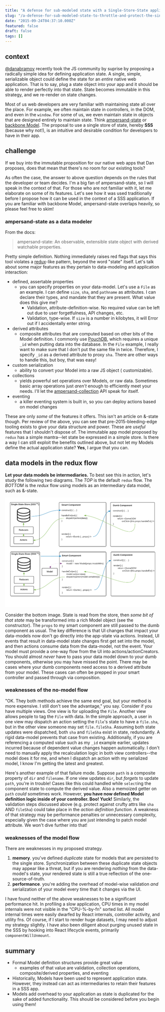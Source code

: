 ```yaml
---
title: "A defense for sub-modeled state with a Single-Store-State application structure"
slug: "/a-defense-for-sub-modeled-state-to-throttle-and-protect-the-single-store-state-model"
date: "2015-09-24T04:37:10.000Z"
featured: false
draft: false
tags: []
---
```


## context

[@danabramov](https://github.com/gaearon) recently took the JS community by suprise by proposing a radically simple idea for defining application state. A single, simple, serializable object could define the state for an _entire_ native web application. That is to say, plug a state object into your app and it should be able to render perfectly into that state. State becomes immutable in this strategy, and we re-render on state changes.

Most of us web developers are very familiar with maintaining state all over the place. For example, we often maintain state in controllers, in the DOM, and even in the `window`. For some of us, we even maintain state in objects that are designed entirely to maintain state. Think [ampersand-state](https://github.com/AmpersandJS/ampersand-state) or [backbone Model](http://backbonejs.org/#Model). The proposal to use a single store of state, hereby **SSS** (because why not!), is an intuitive and desirable condition for developers to have in their app.

## challenge

If we buy into the immutable proposition for our native web apps that Dan proposes, does that mean that there's no room for our existing tools?

As often the case, the answer to above question depends on the rules that the developer or team decides. I'm a big fan of ampersand-state, so I will speak in the context of that. For those who are not familiar with it, let me elaborate on some of its features. Let's see how it was used traditionally before I propose how it can be used in the context of a SSS application. If you are familiar with backbone Model, ampersand-state overlaps heavily, so please feel free to skim!

### ampersand-state as a data modeler

From the docs:

> ampersand-state: An observable, extensible state object with derived watchable properties.

Pretty simple definition. Nothing immediately raises red flags that says this tool violates a [redux](https://github.com/rackt/redux)-like pattern, beyond the word "state" itself. Let's talk about some major features as they pertain to data-modeling and application interaction:

- defined, assertable properties
  - you can specify properties on your data-model. Let's use a `File` as an example. I can define `size`, `sha`, and `pathname` as attributes. I can declare their types, and mandate that they are present. What value does this give me?
    - Validation, attribute-definition-wise. No required value can be left out due to user forgetfulness, API changes, etc.
    - Validation, type-wise. If `size` is a number in kilobytes, it will Error out if I accidentally enter string.
- derived attributes
  - composite attributes that are computed based on other bits of the Model definition. I commonly use [PouchDB](http://pouchdb.com/), which requires a unique `_id` when putting data into the database. In the `File` example, I really want to make sure that I don't put the same file in twice. Therefore, I specify `_id` as a derived attribute to proxy `sha`. There are other ways to handle this, but boy, that was easy!
- custom serialization
  - ability to convert your Model into a raw JS object ( customizable).
- collections
  - yields powerful set operations over Models, or raw data. Sometimes basic array operations just _aren't_ enough to efficiently meet your needs. I'll let the [ampersand-collection](https://github.com/AmpersandJS/ampersand-collection) API speak for itself.
- eventing
  - a killer eventing system is built in, so you can deploy actions based on model changes

These are only _some_ of the features it offers. This isn't an article on &-state though. Per review of the above, you can see that pre-2015-bleeding-edge tooling exists to give your data structure and power. These are _useful_ features that I shouldn't dispose of. The immutable app model proposed by `redux` has a simple mantra--let state be expressed in a simple store. Is there a way I can still exploit the benefits outlined above, but not let my Models define the actual application state? **Yes**, I argue that you can.

## data models in the redux flow

**Let your data models be intermediaries.** To best see this in action, let's study the following two diagrams. The _TOP_ is the default `redux` flow. The _BOTTOM_ is the _redux_ flow using models as an intermediary data model, such as &-state.

![](./images/redux_data_modeling.png)

Consider the bottom image. State is read from the store, then _some bit of that state_ may be transformed into a rich Model object (see the constructor). The `props` to my smart component are still passed to the dumb component as usual. The key difference is that UI changes that impact your data-models now don't go directly into the app-state via actions. Instead, UI events that result in data-model state changes first get set into the model, and then actions consume data from the data-model, not the event. Your model must provide a one-way flow from the UI into actions/actionCreators. You should almost _never_ have to pass your data model down to your dumb components, otherwise you may have missed the point. There may be cases where your dumb components need access to a derived attribute from your model. These cases can often be prepped in your smart controller and passed through via composition.

### weaknesses of the no-model flow

"OK. They both methods achieve the same end goal, but your method is more expensive. I still don't see the advantage," you say. Consider if you have multiple views. One view is for uploading the `File`. Another view allows people to tag the `File` with data. In the simple approach, a user in one view may dispatch an action setting the `File`'s state to have a `file.sha`, but in the other view someone may set `file.fileSha`. Assuming both state updates were dispatched, both `sha` and `fileSha` exist in state, redundantly. A rigid data-model prevents that case from existing. Additionally, if you are referencing a computed value such as my `_id` example earlier, updates incurred because of dependent value changes happen automatically. I don't need to manually apply the recalculation logic in both view controllers--the model does it for me, and when I dispatch an action with my serialized model, I know I'm getting the latest and greatest.

Here's another example of that failure mode. Suppose `path` is a composite property of `dir` and `filename`. If one view updates `dir`, but _forgets_ to update `path`, you're in trouble! Cases like this could handled while `select`ing the component state to compute the derived value. Also a memoized getter on `path` _could_ sometimes work. However, **you have now defined Model definition logic inside of your controller. Boo! Yuck!** Similarly, the validation steps discussed above (e.g. protect against crufty attrs like `sha` AND `fileSha`) could take place in the _action definition function_. A weakness of that strategy may be performance penalties or unnecessary complexity, especially given the case where you are just intending to patch model attribute. We won't dive further into that!

### weaknesses of the model flow

There are weaknesses in my proposed strategy.

1.  <strong>memory</strong>. you've defined _duplicate_ state for models that are persisted to the single store. Synchronization between these duplicate state objects may appear like a threat, but if you are rendering _nothing_ from the data-model's state, your rendered state is still a true reflection of the one-source-of-truth.
1.  <strong>performance</strong>. you're adding the overhead of model-wise validation _and_ serialization of your model every time that it changes via the UI.

I have found neither of the above weaknesses to be a significant performance hit. In profiling a slow application, CPU times in my model internals were not visible in the "CPU-%-by-fn" sorted list. All model internal times were easily dwarfed by React internals, controller activity, and utility fns. Of course, if I start to render huge datasets, I may need to adjust my strategy slightly. I have also been diligent about purging unused state in the SSS by hooking into React lifecycle events, primarily `componentWillUnmount`.

## summary

- Formal Model definition structures provide great value
  - examples of that value are validation, collection operations, composite/derived properties, and eventing
- Historically, Models have been used to represent application state. However, they instead can act as intermediaries to retain their features in a SSS app.
- Models add overhead to your application as state is duplicated for the sake of added functionality. This should be considered before you begin using them!
